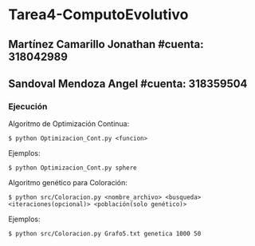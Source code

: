 # Tarea4-ComputoEvolutivo

## Martínez Camarillo Jonathan #cuenta: 318042989
## Sandoval Mendoza Angel      #cuenta: 318359504

### Ejecución

Algoritmo de Optimización Continua:

    $ python Optimizacion_Cont.py <funcion>

Ejemplos:

    $ python Optimizacion_Cont.py sphere

Algoritmo genético para Coloración:

    $ python src/Coloracion.py <nombre_archivo> <busqueda> <iteraciones(opcional)> <población(solo genético)>

Ejemplos:

    $ python src/Coloracion.py Grafo5.txt genetica 1000 50
